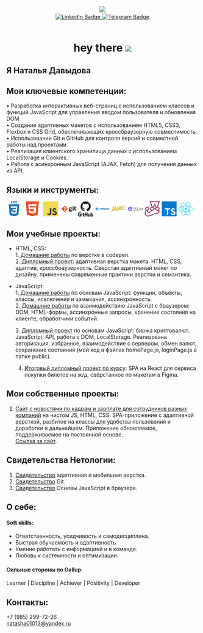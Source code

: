 <div id="header" align="center">
  <img src="https://i.giphy.com/media/v1.Y2lkPTc5MGI3NjExOG5uejdkb2ZhZXd4c3BtNnFlcGVodjQzbmRhenJ3ZmZ6dTNjeXRiaiZlcD12MV9pbnRlcm5hbF9naWZfYnlfaWQmY3Q9Zw/2IudUHdI075HL02Pkk/giphy.gif" width="100"/>
</div>
<div id="badges" align="center">
  <a href="https://www.linkedin.com/in/nataliydavydova/">
    <img src="https://img.shields.io/badge/LinkedIn-blue?style=for-the-badge&logo=linkedin&logoColor=white" alt="LinkedIn Badge"/>
  </a>
  <a href="https://t.me/natasha01013">
    <img src="https://img.shields.io/badge/Telegram-blue?style=for-the-badge&logo=telegram&logoColor=white" alt="Telegram Badge"/>
  </a>
</div>
<div align="center">
    <img src="https://komarev.com/ghpvc/?username=Natasha01013&style=flat-square&color=blue" alt=""/>
</div>
<h1 align="center">
  hey there
  <img src="https://media.giphy.com/media/hvRJCLFzcasrR4ia7z/giphy.gif" width="30px"/>
</h1>

## Я Наталья Давыдова

## Мои ключевые компетенции: 

•	Разработка интерактивных веб-страниц с использованием классов и функций JavaScript для управления вводом пользователя и обновления DOM.  
•	Создание адаптивных макетов с использованием HTML5, CSS3, Flexbox и CSS Grid, обеспечивающих кроссбраузерную совместимость.  
•	Использование Git и GitHub для контроля версий и совместной работы над проектами.  
•	Реализация клиентского хранилища данных с использованием LocalStorage и Cookies.  
•	Работа с асинхронным JavaScript (AJAX, Fetch) для получения данных из API. 


## Языки и инструменты: 
<div>
  <img src="https://github.com/devicons/devicon/blob/master/icons/css3/css3-plain-wordmark.svg"  title="CSS3" alt="CSS" width="40" height="40"/>&nbsp;
  <img src="https://github.com/devicons/devicon/blob/master/icons/html5/html5-original.svg" title="HTML5" alt="HTML" width="40" height="40"/>&nbsp;
  <img src="https://github.com/devicons/devicon/blob/master/icons/javascript/javascript-original.svg" title="JavaScript" alt="JavaScript" width="40" height="40"/>&nbsp;
  <img src="https://github.com/devicons/devicon/blob/master/icons/git/git-original-wordmark.svg" title="Git" **alt="Git" width="40" height="40"/>
  <img src="https://github.com/devicons/devicon/blob/master/icons/github/github-original-wordmark.svg" title="Github" **alt="Github" width="40" height="40"/>
  <img src="https://github.com/devicons/devicon/blob/master/icons/webpack/webpack-original-wordmark.svg" title="Webpack" **alt="Webpack" width="40" height="40"/>
  <img src="https://github.com/devicons/devicon/blob/master/icons/babel/babel-original.svg" title="babel" **alt="babel" width="40" height="40"/>
  <img src="https://github.com/devicons/devicon/blob/master/icons/eslint/eslint-original-wordmark.svg" title="eslint" **alt="eslint" width="40" height="40"/>
  <img src="https://github.com/devicons/devicon/blob/master/icons/jest/jest-plain.svg" title="jest" **alt="jest" width="40" height="40"/>
  <img src="https://github.com/devicons/devicon/blob/master/icons/typescript/typescript-plain.svg" title="typescript" **alt="typescript" width="40" height="40"/>
  <img src="https://github.com/devicons/devicon/blob/master/icons/react/react-original.svg" title="react" **alt="react" width="40" height="40"/>
</div>

## Мои учебные проекты:  
+ HTML, CSS:<br>
  1.[ Домашние работы](https://codepen.io/natasha01013) по верстке в codepen.<br>
  2.[ Дипломный проект:](https://github.com/Natasha01013/Mq-diplom) адаптивная верстка макета. HTML, CSS, адаптив, кроссбраузерность. Сверстан адаптивный макет по дизайну, применены современные практики верстки и семантика. <br>
     
+ JavaScript:<br>
  1.[ Домашние работы](https://github.com/Natasha01013/bjs-2-homeworks) по основам JavaScript: функции, объекты, классы, исключения и замыкания, ассинхронность.<br>
  2.[ Домашние работы](https://github.com/Natasha01013/bhj-homeworks/tree/master) по взаимодействию JavaScript с браузером: DOM, HTML-формы, ассинхронные запросы, хранение состояния на клиенте, обработчики событий.<br>

  3.[ Дипломный проект](https://github.com/Natasha01013/bjs-diplom/tree/master) по основам JavaScript: биржа криптовалют. JavaScript, API, работа с DOM, LocalStorage. Реализована авторизация, избранное, взаимодействие с сервером, обмен валют, сохранение состояния (мой код в файлах homePage.js, loginPage.js в папке public).<br>

  4. [ Итоговый дипломный проект по курсу](https://github.com/Natasha01013/ticket-booking-app): SPA на React для сервиса покупки билетов на ж/д, свёрстанное по макетам в Figma.<br>

## Мои собственные проекты: 
1. [Сайт с новостями по кадрам и зарплате для сотрудников разных компаний](https://github.com/Natasha01013/kadry-i-zarplata) на чистом JS, HTML, CSS. SPA-приложение с адаптивной версткой, разбитое на классы для удобства пользования и доработки в дальнейшем. Приложение обновляемое, поддерживаемое на постоянной основе.<br>
[Ссылка за сайт](https://natasha01013.github.io/kadry-i-zarplata/).<br>

## Свидетельства Нетологии:<br>
1. [Свидетельство](https://disk.yandex.ru/i/n171D-JVBVQE-g) адаптивная и мобильная верстка.<br> 
2. [Свидетельство](https://disk.yandex.ru/d/4fh2kUfahkUsjg) Git.<br> 
3. [Свидетельство](https://disk.yandex.ru/d/RNvp0S-8sFcgww) Основы JavaScript в браузере.<br>

## О себе:
#### Soft skills:  
* Ответственность, усидчивость и самодисциплина. 
* Быстрая обучаемость и адаптивность. 
* Умение работать с информацией и в команде. 
* Любовь к системности и оптимизации. 

#### Сильные стороны по Gallup: <br>
Learner | Discipline | Achiever | Positivity | Developer  


## Контакты:
+7 (985) 299-72-26 <br> 
natasha01013@yandex.ru<br>
